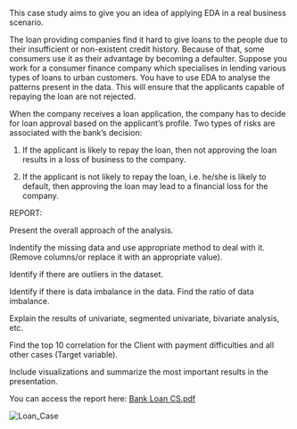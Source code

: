 This case study aims to give you an idea of applying EDA in a real business scenario.

The loan providing companies find it hard to give loans to the people due to their insufficient or non-existent credit history. Because of that, some consumers use it as their advantage by becoming a defaulter. Suppose you work for a consumer finance company which specialises in lending various types of loans to urban customers. You have to use EDA to analyse the patterns present in the data. This will ensure that the applicants capable of repaying the loan are not rejected.

When the company receives a loan application, the company has to decide for loan approval based on the applicant’s profile. Two types of risks are associated with the bank’s decision:

  1. If the applicant is likely to repay the loan, then not approving the loan results in a loss of business to the company.

  2. If the applicant is not likely to repay the loan, i.e. he/she is likely to default, then approving the loan may lead to a financial loss for the company.
  
  
 REPORT:
  
Present the overall approach of the analysis.
 
Indentify the missing data and use appropriate method to deal with it. (Remove columns/or replace it with an appropriate value).

Identify if there are outliers in the dataset. 

Identify if there is data imbalance in the data. Find the ratio of data imbalance.

Explain the results of univariate, segmented univariate, bivariate analysis, etc.

Find the top 10 correlation for the Client with payment difficulties and all other cases (Target variable). 

Include visualizations and summarize the most important results in the presentation. 

You can access the report here: [Bank Loan CS.pdf](https://github.com/prasadpatilbgm/Bank-Loan-Case-Study/files/11176911/Bank.Loan.CS.pdf)


![Loan_Case](https://user-images.githubusercontent.com/57684274/230561771-495461f4-4fe8-4c8e-8d3c-c2f78634e9db.png)


